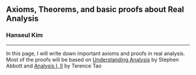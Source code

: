 ## Axioms, Theorems, and basic proofs about Real Analysis
### Hanseul Kim 
---

In this page, I will write down important axioms and proofs in real analysis.
Most of the proofs will be based on [Understanding Analysis](https://link.springer.com/book/10.1007/978-1-4939-2712-8) by Stephen Abbott and [Analysis I, II](https://link.springer.com/book/10.1007/978-981-19-7261-4) by Terence Tao
